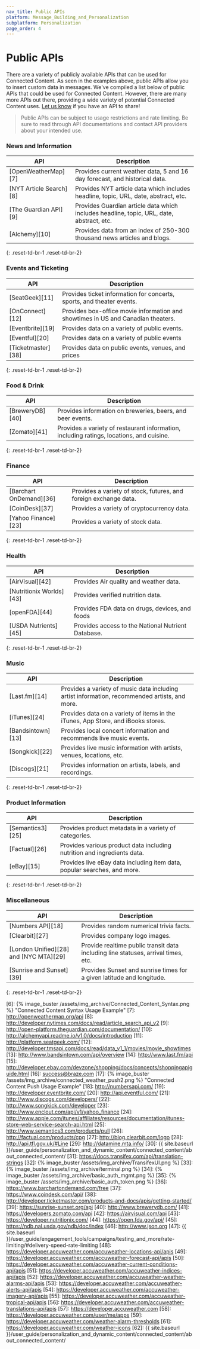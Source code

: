 ```yaml
---
nav_title: Public APIs
platform: Message_Building_and_Personalization
subplatform: Personalization
page_order: 4
---
```


# Public APIs

There are a variety of publicly available APIs that can be used for Connected Content. As seen in the examples above, public APIs allow you to insert custom data in messages.  We've compiled a list below of public APIs that could be used for Connected Content. However, there are many more APIs out there, providing a wide variety of potential Connected Content uses.  [Let us know](mailto:success@braze.com) if you have an API to share!

>  Public APIs can be subject to usage restrictions and rate limiting.  Be sure to read through API documentations and contact API providers about your intended use.

### News and Information

|	 API 	| Description |
| --------- | --- |
| [OpenWeatherMap][7] | Provides current weather data, 5 and 16 day forecast, and historical data. |
| [NYT Article Search][8] | Provides NYT article data which includes headline, topic, URL, date, abstract, etc. |
| [The Guardian API][9] | Provides Guardian article data which includes headline, topic, URL, date, abstract, etc.|
| [Alchemy][10] | Provides data from an index of 250-300 thousand news articles and blogs. |
{: .reset-td-br-1 .reset-td-br-2}

### Events and Ticketing

|	 API 	| Description |
| --------- | --- |
| [SeatGeek][11]| Provides ticket information for concerts, sports, and theater events.  |
| [OnConnect][12] | Provides box-office movie information and showtimes in US and Canadian theaters. |
| [Eventbrite][19] | Provides data on a variety of public events. |
| [Eventful][20] | Provides data on a variety of public events |
| [Ticketmaster][38] | Provides data on public events, venues, and prices |
{: .reset-td-br-1 .reset-td-br-2}

### Food & Drink

|  API  | Description |
| --------- | --- |
| [BreweryDB][40] | Provides information on breweries, beers, and beer events. |
| [Zomato][41] | Provides a variety of restaurant information, including ratings, locations, and cuisine. |
{: .reset-td-br-1 .reset-td-br-2}

### Finance

|  API  | Description |
| --------- | --- |
| [Barchart OnDemand][36] | Provides a variety of stock, futures, and foreign exchange data. |
| [CoinDesk][37] | Provides a variety of cryptocurrency data. |
| [Yahoo Finance][23] | Provides a variety of stock data. |
{: .reset-td-br-1 .reset-td-br-2}

### Health

|  API  | Description |
| --------- | --- |
| [AirVisual][42] | Provides Air quality and weather data. |
| [Nutritionix Worlds][43] | Provides verified nutrition data. |
| [openFDA][44] | Provides FDA data on drugs, devices, and foods |
| [USDA Nutrients][45] | Provides access to the National Nutrient Database. |
{: .reset-td-br-1 .reset-td-br-2}

### Music

|	 API 	| Description |
| --------- | --- |
| [Last.fm][14] | Provides a variety of music data including artist information, recommended artists, and more. |
| [iTunes][24] | Provides data on a variety of items in the iTunes, App Store, and iBooks stores. |
| [Bandsintown][13] | Provides local concert information and recommends live music events. |
| [Songkick][22] | Provides live music information with artists, venues, locations, etc. |
| [Discogs][21] | Provides information on artists, labels, and recordings. |
{: .reset-td-br-1 .reset-td-br-2}

### Product Information

|	 API 	| Description |
| --------- | --- |
| [Semantics3][25] | Provides product metadata in a variety of categories. |
| [Factual][26] | Provides various product data including nutrition and ingredients data. |
| [eBay][15] | Provides live eBay data including item data, popular searches, and more. |
{: .reset-td-br-1 .reset-td-br-2}

### Miscellaneous

|	 API 	| Description |
| --------- | --- |
| [Numbers API][18] | Provides random numerical trivia facts. |
| [Clearbit][27] | Provides company logo images. |
| [London Unified][28] and [NYC MTA][29] | Provide realtime public transit data including line statuses, arrival times, etc. |
| [Sunrise and Sunset][39] | Provides Sunset and sunrise times for a given latitude and longitude. |
{: .reset-td-br-1 .reset-td-br-2}

[1]: #aborting-connected-content
[6]: {% image_buster /assets/img_archive/Connected_Content_Syntax.png %} "Connected Content Syntax Usage Example"
[7]: http://openweathermap.org/api
[8]: http://developer.nytimes.com/docs/read/article_search_api_v2
[9]: http://open-platform.theguardian.com/documentation/
[10]: http://alchemyapi.readme.io/v1.0/docs/introduction
[11]: http://platform.seatgeek.com/
[12]: http://developer.tmsapi.com/docs/read/data_v1_1/movies/movie_showtimes
[13]: http://www.bandsintown.com/api/overview
[14]: http://www.last.fm/api
[15]: http://developer.ebay.com/devzone/shopping/docs/concepts/shoppingapiguide.html
[16]: [success@braze.com](mailto:success@braze.com)
[17]: {% image_buster /assets/img_archive/connected_weather_push2.png %} "Connected Content Push Usage Example"
[18]: http://numbersapi.com/
[19]: http://developer.eventbrite.com/
[20]: http://api.eventful.com/
[21]: http://www.discogs.com/developers/
[22]: http://www.songkick.com/developer
[23]: http://www.enclout.com/api/v1/yahoo_finance
[24]: http://www.apple.com/itunes/affiliates/resources/documentation/itunes-store-web-service-search-api.html
[25]: http://www.semantics3.com/products/pull
[26]: http://factual.com/products/cpg
[27]: http://blog.clearbit.com/logo
[28]: http://api.tfl.gov.uk/#Line
[29]: http://datamine.mta.info/
[30]: {{ site.baseurl }}/user_guide/personalization_and_dynamic_content/connected_content/about_connected_content/
[31]: https://docs.transifex.com/api/translation-strings
[32]: {% image_buster /assets/img_archive/TransifexUI.png %}
[33]: {% image_buster /assets/img_archive/terminal.png %}
[34]: {% image_buster /assets/img_archive/basic_auth_mgmt.png %}
[35]: {% image_buster /assets/img_archive/basic_auth_token.png %}
[36]: https://www.barchartondemand.com/free
[37]: https://www.coindesk.com/api/
[38]: http://developer.ticketmaster.com/products-and-docs/apis/getting-started/
[39]: https://sunrise-sunset.org/api
[40]: http://www.brewerydb.com/
[41]: https://developers.zomato.com/api
[42]: https://airvisual.com/api
[43]: https://developer.nutritionix.com/
[44]: https://open.fda.gov/api/
[45]: https://ndb.nal.usda.gov/ndb/doc/index
[46]: http://www.json.org
[47]: {{ site.baseurl }}/user_guide/engagement_tools/campaigns/testing_and_more/rate-limiting/#delivery-speed-rate-limiting
[48]: https://developer.accuweather.com/accuweather-locations-api/apis
[49]: https://developer.accuweather.com/accuweather-forecast-api/apis
[50]: https://developer.accuweather.com/accuweather-current-conditions-api/apis
[51]: https://developer.accuweather.com/accuweather-indices-api/apis
[52]: https://developer.accuweather.com/accuweather-weather-alarms-api/apis
[53]: https://developer.accuweather.com/accuweather-alerts-api/apis
[54]: https://developer.accuweather.com/accuweather-imagery-api/apis
[55]: https://developer.accuweather.com/accuweather-tropical-api/apis
[56]: https://developer.accuweather.com/accuweather-translations-api/apis
[57]: https://developer.accuweather.com
[58]: https://developer.accuweather.com/user/me/apps
[59]: https://developer.accuweather.com/weather-alarm-thresholds
[61]: https://developer.accuweather.com/weather-icons
[62]: {{ site.baseurl }}/user_guide/personalization_and_dynamic_content/connected_content/about_connected_content/

